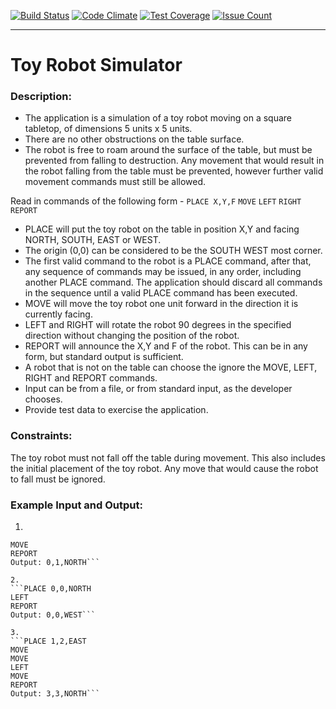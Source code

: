 [![Build Status](https://travis-ci.org/paulieborg/toy_robot.png?branch=master)](https://travis-ci.org/paulieborg/toy_robot)
[![Code Climate](https://codeclimate.com/github/paulieborg/toy_robot/badges/gpa.svg)](https://codeclimate.com/github/paulieborg/toy_robot)
[![Test Coverage](https://codeclimate.com/github/paulieborg/toy_robot/badges/coverage.svg)](https://codeclimate.com/github/paulieborg/toy_robot/coverage)
[![Issue Count](https://codeclimate.com/github/paulieborg/toy_robot/badges/issue_count.svg)](https://codeclimate.com/github/paulieborg/toy_robot)

-----------
# Toy Robot Simulator

### Description:

* The application is a simulation of a toy robot moving on a square tabletop, of dimensions 5 units x 5 units.
* There are no other obstructions on the table surface.
* The robot is free to roam around the surface of the table, but must be prevented from falling to destruction. Any movement 
that would result in the robot falling from the table must be prevented, however further valid movement commands must still 
be allowed.

Read in commands of the following form -
`PLACE X,Y,F`
`MOVE`
`LEFT`
`RIGHT`
`REPORT`

* PLACE will put the toy robot on the table in position X,Y and facing NORTH, SOUTH, EAST or WEST. 
* The origin (0,0) can be considered to be the SOUTH WEST most corner.
* The first valid command to the robot is a PLACE command, after that, any sequence of commands may be issued, in any order, including another PLACE command. The application should discard all commands in the sequence until a valid PLACE command has been executed.
* MOVE will move the toy robot one unit forward in the direction it is currently facing.
* LEFT and RIGHT will rotate the robot 90 degrees in the specified direction without changing the position of the robot.
* REPORT will announce the X,Y and F of the robot. This can be in any form, but standard output is sufficient.
* A robot that is not on the table can choose the ignore the MOVE, LEFT, RIGHT and REPORT commands.
* Input can be from a file, or from standard input, as the developer chooses.
* Provide test data to exercise the application.


### Constraints:

The toy robot must not fall off the table during movement. This also includes the initial placement of the toy robot. 
Any move that would cause the robot to fall must be ignored.

### Example Input and Output:
1.
```PLACE 0,0,NORTH
MOVE
REPORT
Output: 0,1,NORTH```

2.
```PLACE 0,0,NORTH
LEFT
REPORT
Output: 0,0,WEST```

3.
```PLACE 1,2,EAST
MOVE
MOVE
LEFT
MOVE
REPORT
Output: 3,3,NORTH```
